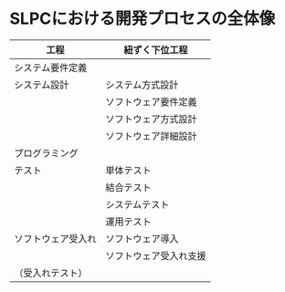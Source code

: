 # SLPCにおける開発プロセスの全体像

| 工程 | 紐ずく下位工程 |
| --- | --- |
| システム要件定義 |  |
| システム設計 | システム方式設計 |
|  | ソフトウェア要件定義 |
|  | ソフトウェア方式設計 |
|  | ソフトウェア詳細設計 |
| プログラミング |  |
| テスト | 単体テスト |
|  | 結合テスト |
|  | システムテスト |
|  | 運用テスト |
| ソフトウェア受入れ | ソフトウェア導入 |
|  | ソフトウェア受入れ支援
（受入れテスト） |
